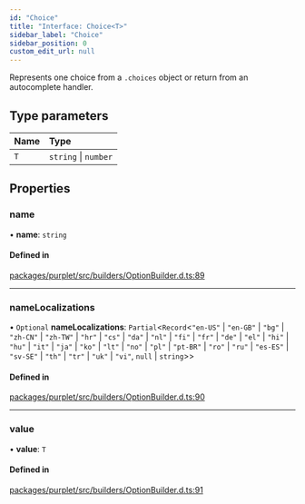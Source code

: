 ```yaml
---
id: "Choice"
title: "Interface: Choice<T>"
sidebar_label: "Choice"
sidebar_position: 0
custom_edit_url: null
---
```


Represents one choice from a `.choices` object or return from an autocomplete handler.

## Type parameters

| Name | Type |
| :------ | :------ |
| `T` | `string` \| `number` |

## Properties

### name

• **name**: `string`

#### Defined in

[packages/purplet/src/builders/OptionBuilder.d.ts:89](https://github.com/CRBT-Team/Purplet/blob/b72b1ee/packages/purplet/src/builders/OptionBuilder.d.ts#L89)

___

### nameLocalizations

• `Optional` **nameLocalizations**: `Partial`<`Record`<``"en-US"`` \| ``"en-GB"`` \| ``"bg"`` \| ``"zh-CN"`` \| ``"zh-TW"`` \| ``"hr"`` \| ``"cs"`` \| ``"da"`` \| ``"nl"`` \| ``"fi"`` \| ``"fr"`` \| ``"de"`` \| ``"el"`` \| ``"hi"`` \| ``"hu"`` \| ``"it"`` \| ``"ja"`` \| ``"ko"`` \| ``"lt"`` \| ``"no"`` \| ``"pl"`` \| ``"pt-BR"`` \| ``"ro"`` \| ``"ru"`` \| ``"es-ES"`` \| ``"sv-SE"`` \| ``"th"`` \| ``"tr"`` \| ``"uk"`` \| ``"vi"``, ``null`` \| `string`\>\>

#### Defined in

[packages/purplet/src/builders/OptionBuilder.d.ts:90](https://github.com/CRBT-Team/Purplet/blob/b72b1ee/packages/purplet/src/builders/OptionBuilder.d.ts#L90)

___

### value

• **value**: `T`

#### Defined in

[packages/purplet/src/builders/OptionBuilder.d.ts:91](https://github.com/CRBT-Team/Purplet/blob/b72b1ee/packages/purplet/src/builders/OptionBuilder.d.ts#L91)
